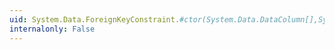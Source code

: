 ```yaml
---
uid: System.Data.ForeignKeyConstraint.#ctor(System.Data.DataColumn[],System.Data.DataColumn[])
internalonly: False
---
```


